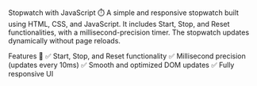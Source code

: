 Stopwatch with JavaScript ⏱️
A simple and responsive stopwatch built using HTML, CSS, and JavaScript. It includes Start, Stop, and Reset functionalities, with a millisecond-precision timer. The stopwatch updates dynamically without page reloads.

Features 🚀
✅ Start, Stop, and Reset functionality
✅ Millisecond precision (updates every 10ms)
✅ Smooth and optimized DOM updates
✅ Fully responsive UI
